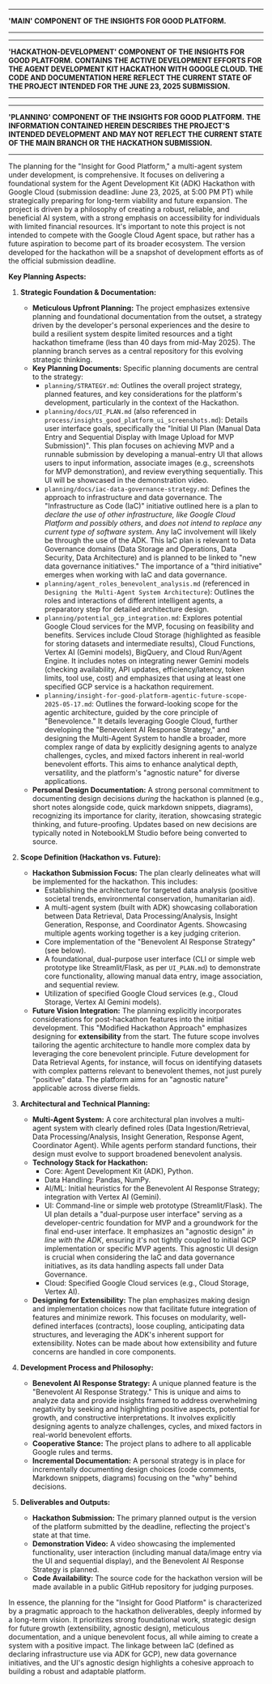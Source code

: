********************************************************************************
**'MAIN' COMPONENT OF THE INSIGHTS FOR GOOD PLATFORM.**
********************************************************************************

********************************************************************************
**'HACKATHON-DEVELOPMENT' COMPONENT OF THE INSIGHTS FOR GOOD PLATFORM.**
**CONTAINS THE ACTIVE DEVELOPMENT EFFORTS FOR THE AGENT DEVELOPMENT KIT HACKATHON WITH GOOGLE CLOUD. THE CODE AND DOCUMENTATION HERE REFLECT THE CURRENT STATE OF THE PROJECT INTENDED FOR THE JUNE 23, 2025 SUBMISSION.**
********************************************************************************

********************************************************************************
**'PLANNING' COMPONENT OF THE INSIGHTS FOR GOOD PLATFORM.**
**THE INFORMATION CONTAINED HEREIN DESCRIBES THE PROJECT'S INTENDED DEVELOPMENT AND MAY NOT REFLECT THE CURRENT STATE OF THE MAIN BRANCH OR THE HACKATHON SUBMISSION.**
********************************************************************************

The planning for the "Insight for Good Platform," a multi-agent system under development, is comprehensive. It focuses on delivering a foundational system for the Agent Development Kit (ADK) Hackathon with Google Cloud (submission deadline: June 23, 2025, at 5:00 PM PT) while strategically preparing for long-term viability and future expansion. The project is driven by a philosophy of creating a robust, reliable, and beneficial AI system, with a strong emphasis on accessibility for individuals with limited financial resources. It's important to note this project is not intended to compete with the Google Cloud Agent space, but rather has a future aspiration to become part of its broader ecosystem. The version developed for the hackathon will be a snapshot of development efforts as of the official submission deadline.

**Key Planning Aspects:**

1.  **Strategic Foundation & Documentation:**
    * **Meticulous Upfront Planning:** The project emphasizes extensive planning and foundational documentation from the outset, a strategy driven by the developer's personal experiences and the desire to build a resilient system despite limited resources and a tight hackathon timeframe (less than 40 days from mid-May 2025). The planning branch serves as a central repository for this evolving strategic thinking.
    * **Key Planning Documents:** Specific planning documents are central to the strategy:
        * `planning/STRATEGY.md`: Outlines the overall project strategy, planned features, and key considerations for the platform's development, particularly in the context of the Hackathon.
        * `planning/docs/UI_PLAN.md` (also referenced in `process/insights_good_platform_ui_screenshots.md`): Details user interface goals, specifically the "Initial UI Plan (Manual Data Entry and Sequential Display with Image Upload for MVP Submission)". This plan focuses on achieving MVP and a runnable submission by developing a manual-entry UI that allows users to input information, associate images (e.g., screenshots for MVP demonstration), and review everything sequentially. This UI will be showcased in the demonstration video.
        * `planning/docs/iac-data-governance-strategy.md`: Defines the approach to infrastructure and data governance. The "Infrastructure as Code (IaC)" initiative outlined here is a plan to *declare the use of other infrastructure, like Google Cloud Platform and possibly others*, and *does not intend to replace any current type of software system*. Any IaC involvement will likely be through the use of the ADK. This IaC plan is relevant to Data Governance domains (Data Storage and Operations, Data Security, Data Architecture) and is planned to be linked to "new data governance initiatives." The importance of a "third initiative" emerges when working with IaC and data governance.
        * `planning/agent_roles_benevolent_analysis.md` (referenced in `Designing the Multi-Agent System Architecture`): Outlines the roles and interactions of different intelligent agents, a preparatory step for detailed architecture design.
        * `planning/potential_gcp_integration.md`: Explores potential Google Cloud services for the MVP, focusing on feasibility and benefits. Services include Cloud Storage (highlighted as feasible for storing datasets and intermediate results), Cloud Functions, Vertex AI (Gemini models), BigQuery, and Cloud Run/Agent Engine. It includes notes on integrating newer Gemini models (checking availability, API updates, efficiency/latency, token limits, tool use, cost) and emphasizes that using at least one specified GCP service is a hackathon requirement.
        * `planning/insight-for-good-platform-agentic-future-scope-2025-05-17.md`: Outlines the forward-looking scope for the agentic architecture, guided by the core principle of "Benevolence." It details leveraging Google Cloud, further developing the "Benevolent AI Response Strategy," and designing the Multi-Agent System to handle a broader, more complex range of data by explicitly designing agents to analyze challenges, cycles, and mixed factors inherent in real-world benevolent efforts. This aims to enhance analytical depth, versatility, and the platform's "agnostic nature" for diverse applications.
    * **Personal Design Documentation:** A strong personal commitment to documenting design decisions *during* the hackathon is planned (e.g., short notes alongside code, quick markdown snippets, diagrams), recognizing its importance for clarity, iteration, showcasing strategic thinking, and future-proofing. Updates based on new decisions are typically noted in NotebookLM Studio before being converted to source.

2.  **Scope Definition (Hackathon vs. Future):**
    * **Hackathon Submission Focus:** The plan clearly delineates what will be implemented for the hackathon. This includes:
        * Establishing the architecture for targeted data analysis (positive societal trends, environmental conservation, humanitarian aid).
        * A multi-agent system (built with ADK) showcasing collaboration between Data Retrieval, Data Processing/Analysis, Insight Generation, Response, and Coordinator Agents. Showcasing multiple agents working together is a key judging criterion.
        * Core implementation of the "Benevolent AI Response Strategy" (see below).
        * A foundational, dual-purpose user interface (CLI or simple web prototype like Streamlit/Flask, as per `UI_PLAN.md`) to demonstrate core functionality, allowing manual data entry, image association, and sequential review.
        * Utilization of specified Google Cloud services (e.g., Cloud Storage, Vertex AI Gemini models).
    * **Future Vision Integration:** The planning explicitly incorporates considerations for post-hackathon features into the initial development. This "Modified Hackathon Approach" emphasizes designing for **extensibility** from the start. The future scope involves tailoring the agentic architecture to handle more complex data by leveraging the core benevolent principle. Future development for Data Retrieval Agents, for instance, will focus on identifying datasets with complex patterns relevant to benevolent themes, not just purely "positive" data. The platform aims for an "agnostic nature" applicable across diverse fields.

3.  **Architectural and Technical Planning:**
    * **Multi-Agent System:** A core architectural plan involves a multi-agent system with clearly defined roles (Data Ingestion/Retrieval, Data Processing/Analysis, Insight Generation, Response Agent, Coordinator Agent). While agents perform standard functions, their design must evolve to support broadened benevolent analysis.
    * **Technology Stack for Hackathon:**
        * Core: Agent Development Kit (ADK), Python.
        * Data Handling: Pandas, NumPy.
        * AI/ML: Initial heuristics for the Benevolent AI Response Strategy; integration with Vertex AI (Gemini).
        * UI: Command-line or simple web prototype (Streamlit/Flask). The UI plan details a "dual-purpose user interface" serving as a developer-centric foundation for MVP and a groundwork for the final end-user interface. It emphasizes an "agnostic design" *in line with the ADK*, ensuring it's not tightly coupled to initial GCP implementation or specific MVP agents. This agnostic UI design is crucial when considering the IaC and data governance initiatives, as its data handling aspects fall under Data Governance.
        * Cloud: Specified Google Cloud services (e.g., Cloud Storage, Vertex AI).
    * **Designing for Extensibility:** The plan emphasizes making design and implementation choices now that facilitate future integration of features and minimize rework. This focuses on modularity, well-defined interfaces (contracts), loose coupling, anticipating data structures, and leveraging the ADK's inherent support for extensibility. Notes can be made about how extensibility and future concerns are handled in core components.

4.  **Development Process and Philosophy:**
    * **Benevolent AI Response Strategy:** A unique planned feature is the "Benevolent AI Response Strategy." This is unique and aims to analyze data and provide insights framed to address overwhelming negativity by seeking and highlighting positive aspects, potential for growth, and constructive interpretations. It involves explicitly designing agents to analyze challenges, cycles, and mixed factors in real-world benevolent efforts.
    * **Cooperative Stance:** The project plans to adhere to all applicable Google rules and terms.
    * **Incremental Documentation:** A personal strategy is in place for incrementally documenting design choices (code comments, Markdown snippets, diagrams) focusing on the "why" behind decisions.

5.  **Deliverables and Outputs:**
    * **Hackathon Submission:** The primary planned output is the version of the platform submitted by the deadline, reflecting the project's state at that time.
    * **Demonstration Video:** A video showcasing the implemented functionality, user interaction (including manual data/image entry via the UI and sequential display), and the Benevolent AI Response Strategy is planned.
    * **Code Availability:** The source code for the hackathon version will be made available in a public GitHub repository for judging purposes.

In essence, the planning for the "Insight for Good Platform" is characterized by a pragmatic approach to the hackathon deliverables, deeply informed by a long-term vision. It prioritizes strong foundational work, strategic design for future growth (extensibility, agnostic design), meticulous documentation, and a unique benevolent focus, all while aiming to create a system with a positive impact. The linkage between IaC (defined as declaring infrastructure use via ADK for GCP), new data governance initiatives, and the UI's agnostic design highlights a cohesive approach to building a robust and adaptable platform.
